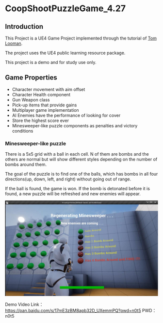 # CoopShootPuzzleGame_4.27

## Introduction

This Project is a UE4 Game Project implemented through the tutorial of  [Tom Looman](https://www.tomlooman.com/unreal-engine-cpp-survival-sample-game/). 

The project uses the UE4 public learning resource package. 

This project is a demo and for study use only.

## Game Properties

- Character movement with aim offset
- Character Health component
- Gun Weapon class
- Pick-up items that provide gains
- Multiplayer game implementation
- AI Enemies have the performance of looking for cover
- Store the highest score ever
- Minesweeper-like puzzle components  as penalties and victory conditions

### Minesweeper-like puzzle

There is a 5x5 grid with a ball in each cell. N of them are bombs and the others are normal but will show different styles depending on the number of bombs around them.

The goal of the puzzle is to find one of the balls, which has bombs in all four directions(up, down, left, and right) without going out of range.

If the ball is found, the game is won. If the bomb is detonated before it is found, a new puzzle will be refreshed and new enemies will appear.

![20220423_180643046](https://github.com/aaronappleu2/CoopShootPuzzleGame_4.27/blob/main/sample.jpg)



Demo Video Link：https://pan.baidu.com/s/17mE3zBM8apb32D_UXemmPQ?pwd=n0t5 
PWD：n0t5
